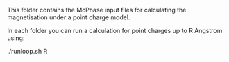 This folder contains the McPhase input files for calculating the magnetisation under a point charge model.

In each folder you can run a calculation for point charges up to R Angstrom using:

./runloop.sh R
